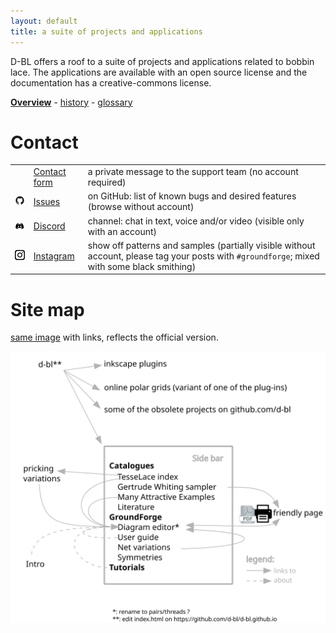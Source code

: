 ```yaml
---
layout: default
title: a suite of projects and applications
---
```


D-BL offers a roof to a suite of projects and applications related to bobbin lace.
The applications are available with an open source license and the documentation has a creative-commons license. 

**[Overview](https://github.com/d-bl)** - [history](https://d-bl.github.io/history) - [glossary](https://d-bl.github.io/glossary)


Contact
=======

|                                         |                                                              |                                                                                                                                              |
|:---------------------------------------:|:-------------------------------------------------------------|:---------------------------------------------------------------------------------------------------------------------------------------------|
|                                         | [Contact form](https://groundforge.wordpress.com/) | a private message to the support team (no account required) |  
|         ![](images/octocat.png)         | [Issues](https://github.com/d-bl/GroundForge/issues)         | on GitHub: list of known bugs and desired features (browse without account)                                                                  |
|         ![](images/discord.png)         |  [Discord](https://discord.com/channels/1074087445169184940) | channel: chat in text, voice and/or video (visible only with an account)                                                                     |
| ![](images/instagram-logo-free-png.png) | [Instagram](https://www.instagram.com/explore/tags/groundforge/) | show off patterns and samples (partially visible without account, please tag your posts with `#groundforge`; mixed with some black smithing) | ![](images/groups-io.png) | [groups.io](https://groups.io/g/GroundForge/topics) | an add/tracking free (mail) group   with a public archive of message, images and more. Sign up to participate or just get notifications or use your rss-feeder. |


Site map
========
[same image](images/site-map.svg) with links, reflects the official version.

![](images/site-map.svg)
